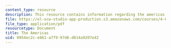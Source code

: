 ```yaml
---
content_type: resource
description: This resource contains information regarding the americas.
file: https://ol-ocw-studio-app-production.s3.amazonaws.com/courses/4-605-introduction-to-the-history-and-theory-of-architecture-spring-2012/0954ec2ce861a7f997d6d814a9207e42_MIT4_605S12_lec15.pdf
file_type: application/pdf
resourcetype: Document
title: The Americas
uid: 0954ec2c-e861-a7f9-97d6-d814a9207e42
---
```

